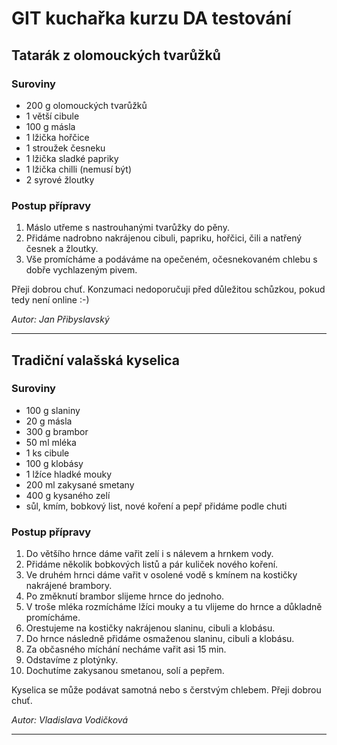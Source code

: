 # GIT kuchařka kurzu DA testování

## Tatarák z olomouckých tvarůžků

### Suroviny
* 200 g olomouckých tvarůžků
* 1 větší cibule
* 100 g másla
* 1 lžička hořčice
* 1 stroužek česneku
* 1 lžička sladké papriky
* 1 lžička chilli (nemusí být)
* 2 syrové žloutky

### Postup přípravy
1. Máslo utřeme s nastrouhanými tvarůžky do pěny.
2. Přidáme nadrobno nakrájenou cibuli, papriku, hořčici, čili a natřený česnek a žloutky. 
3. Vše promícháme a podáváme na opečeném, očesnekovaném chlebu s dobře vychlazeným pivem.

Přeji dobrou chuť. Konzumaci nedoporučuji před důležitou schůzkou, pokud tedy není online :-)

_Autor: Jan Přibyslavský_

---

## Tradiční valašská kyselica

### Suroviny
* 100 g slaniny
* 20 g másla
* 300 g brambor
* 50 ml mléka
* 1 ks cibule
* 100 g klobásy
* 1 lžíce hladké mouky
* 200 ml zakysané smetany
* 400 g kysaného zelí
* sůl, kmím, bobkový list, nové koření a pepř přidáme podle chuti

### Postup přípravy
1. Do většího hrnce dáme vařit zelí i s nálevem a hrnkem vody.
2. Přidáme několik bobkových listů a pár kuliček nového koření.
3. Ve druhém hrnci dáme vařit v osolené vodě s kmínem na kostičky nakrájené brambory.
4. Po změknutí brambor slijeme hrnce do jednoho.
5. V troše mléka rozmícháme lžíci mouky a tu vlijeme do hrnce a důkladně promícháme.
6. Orestujeme na kostičky nakrájenou slaninu, cibuli a klobásu.
7. Do hrnce následně přidáme osmaženou slaninu, cibuli a klobásu.
8. Za občasného míchání necháme vařit asi 15 min.
9. Odstavíme z plotýnky.
10. Dochutíme zakysanou smetanou, solí a pepřem.

Kyselica se může podávat samotná nebo s čerstvým chlebem.
Přeji dobrou chuť.

_Autor: Vladislava Vodičková_

---